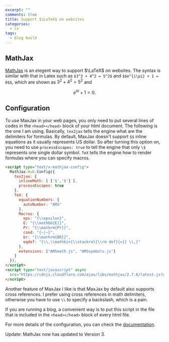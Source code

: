 ```yaml
---
excerpt: ""
comments: true
title: Support $\LaTeX$ on websites
categories:
  - cs
tags:
  - blog build
---
```


## MathJax

[MathJax](https://www.mathjax.org/) is an elegent way to support $\LaTeX$ on websites. The syntax is similar with that in Latex such as `$3^2 + 4^2 = 5^2$` and `$$e^{i\pi} + 1 = 0$$`, which are shown as $3^2 + 4^2 = 5^2$ and 

$$
e^{i\pi} + 1 = 0.
$$

## Configuration

To use MaxJax in your web pages, you only need to put several lines of codes in the `<head></head>` block of your html document. The following is the one I am using. Basically, `tex2jax` tells the engine what are the delimiters for formulas. By default, MaxJax doesn't support `$$` inline equations as it usually represents US dollar. So after turning this option on, you need to use `processEscapes: true` to tell the engine that only `\$` represents one single dollar symbol. `TeX` tells the engine how to render formulas where you can specify macros.

```html
<script type="text/x-mathjax-config">
  MathJax.Hub.Config({
    tex2jax: {
      inlineMath: [ ['$','$'] ],
      processEscapes: true
    },
    TeX: {
      equationNumbers: {
        autoNumber: "AMS"
      },
      Macros: {
        eps: "{\\epsilon}",
        E: "{\\mathbb{E}}",
        Pr: "{\\mathrm{Pr}}",
        cond: "{~|~}",
        br: "{\\mathrm{BR}}",
        eqdef: "{\\,\\mathbin{\\stackrel{\\rm def}{=}} \\,}"
      },
      extensions: ["AMSmath.js", "AMSsymbols.js"]
    }
  });
</script>
<script type="text/javascript" async
  src="https://cdnjs.cloudflare.com/ajax/libs/mathjax/2.7.6/latest.js?config=TeX-AMS_SVG">
</script>
```

Another feature of MaxJax I like is that MaxJax by default also supports cross references. I prefer using cross references in math delimiters, otherwise you have to use `\\` to specify a backslash, which is a pain.

If you are running a blog, a convenient way is to put this script in the file that is included in the `<head></head>` block of every html file.

For more details of the configuration, you can check the [documentation](http://docs.mathjax.org/en/latest/tex.html).

Update: MathJax now has updated to Version 3. 
